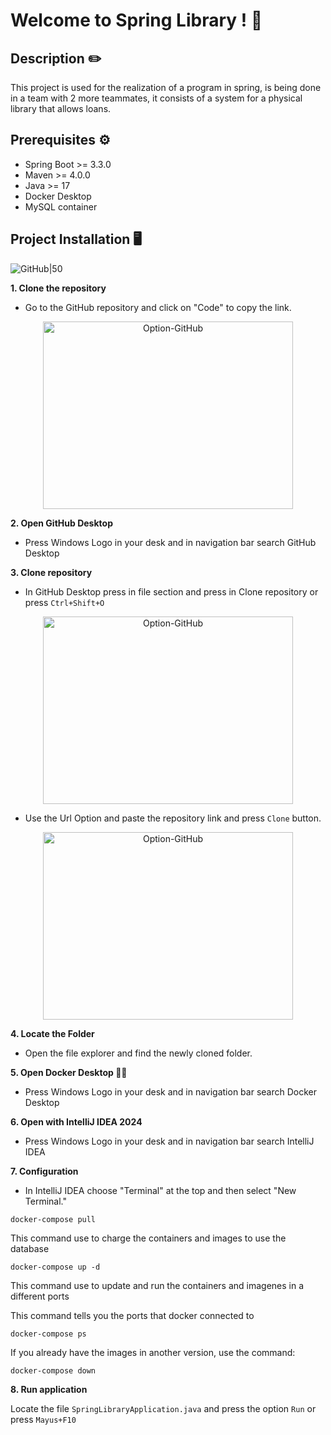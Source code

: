 
# Welcome to Spring Library ! 📖




## Description ✏️
This project is used for the realization of a program in spring, is being done in a team with 2 more teammates, it consists of a system for a physical library that allows loans.
## Prerequisites ⚙️

+ Spring Boot >= 3.3.0
+ Maven >= 4.0.0
+ Java >= 17
+ Docker Desktop
+ MySQL container
## Project  Installation 🖥️

![GitHub|50](https://spin.atomicobject.com/wp-content/uploads/github-logo.png)

**1. Clone the repository**

+ Go to the GitHub repository and click on "Code" to copy the link.

<p align="center">
  <img src="https://docs.github.com/assets/cb-44807/images/help/repository/open-with-desktop.png" alt="Option-GitHub" width="400" height="300">
</p>

**2. Open GitHub Desktop**

+ Press Windows Logo in your desk and in navigation bar search GitHub Desktop

**3. Clone repository**

+ In GitHub Desktop press in file section and press in Clone repository or press ``` Ctrl+Shift+O ```

<p align="center">
  <img src="https://docs.github.com/assets/cb-34382/images/help/desktop/clone-choose-button-url-mac.png" alt="Option-GitHub" width="400" height="300">
</p>

+ Use the Url Option and paste the repository link and press ``Clone`` button.

<p align="center">
  <img src="https://docs.github.com/assets/cb-34382/images/help/desktop/clone-choose-button-url-mac.png" alt="Option-GitHub" width="400" height="300">
</p>

**4. Locate the Folder**

+ Open the file explorer and find the newly cloned folder.

**5. Open Docker Desktop 🔵🐳**

+ Press Windows Logo in your desk and in navigation bar search Docker Desktop

**6. Open with IntelliJ IDEA 2024**

+ Press Windows Logo in your desk and in navigation bar search IntelliJ IDEA

**7. Configuration**

+ In IntelliJ IDEA choose "Terminal" at the top and then select "New Terminal."

``docker-compose pull``

This command use to charge the containers and images to use the database

``docker-compose up -d``

This command use to update and run the containers and imagenes in a different ports

This command tells you the ports that docker connected to

``docker-compose ps``

If you already have the images in another version, use the command:

``docker-compose down``

**8. Run application** 

Locate the file `SpringLibraryApplication.java` and press the option `Run` or press `Mayus+F10`

